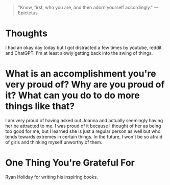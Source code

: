 
> \"Know, first, who you are, and then adorn yourself accordingly.\" — Epictetus

# Thoughts
I had an okay day today but I got distracted a few times by youtube, reddit and ChatGPT. I'm at least slowly getting back into the swing of things.

# What is an accomplishment you're very proud of? Why are you proud of it? What can you do to do more things like that?
I am very proud of having asked out Joanna and actually seemingly having her be attracted to me. I was proud of it because I thought of her as being too good for me, but I learned she is just a regular person as well but who tends towards extremes in certain things. In the future, I won't be so afraid of girls and thinking myself unworthy of them.

# One Thing You're Grateful For
Ryan Holiday for writing his inspiring books.
